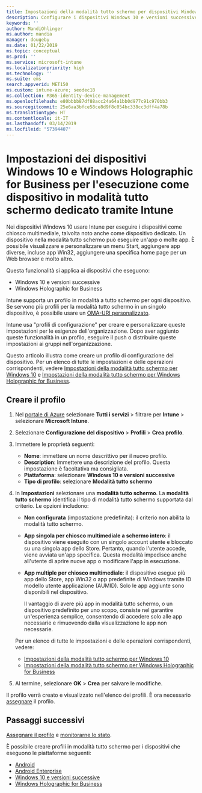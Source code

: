```yaml
---
title: Impostazioni della modalità tutto schermo per dispositivi Windows e Holographic in Microsoft Intune - Azure | Microsoft Docs
description: Configurare i dispositivi Windows 10 e versioni successive e Windows Holographic for Business per l'esecuzione di una o più app in modalità tutto schermo, personalizzare il menu Start, aggiungere app, visualizzare la barra della applicazioni e configurare un Web browser in Microsoft Intune.
keywords: ''
author: MandiOhlinger
ms.author: mandia
manager: dougeby
ms.date: 01/22/2019
ms.topic: conceptual
ms.prod: ''
ms.service: microsoft-intune
ms.localizationpriority: high
ms.technology: ''
ms.suite: ems
search.appverid: MET150
ms.custom: intune-azure; seodec18
ms.collection: M365-identity-device-management
ms.openlocfilehash: e80bbbb87df88acc24a64a1bb0d977c91c970bb3
ms.sourcegitcommit: 25e6aa3bfce58ce8d9f8c054bc338cc3dff4a78b
ms.translationtype: HT
ms.contentlocale: it-IT
ms.lasthandoff: 03/14/2019
ms.locfileid: "57394407"
---
```

# <a name="windows-10-and-windows-holographic-for-business-device-settings-to-run-as-a-dedicated-kiosk-using-intune"></a>Impostazioni dei dispositivi Windows 10 e Windows Holographic for Business per l'esecuzione come dispositivo in modalità tutto schermo dedicato tramite Intune

Nei dispositivi Windows 10 usare Intune per eseguire i dispositivi come chiosco multimediale, talvolta noto anche come dispositivo dedicato. Un dispositivo nella modalità tutto schermo può eseguire un'app o molte app. È possibile visualizzare e personalizzare un menu Start, aggiungere app diverse, incluse app Win32, aggiungere una specifica home page per un Web browser e molto altro. 

Questa funzionalità si applica ai dispositivi che eseguono:

- Windows 10 e versioni successive
- Windows Holographic for Business

Intune supporta un profilo in modalità a tutto schermo per ogni dispositivo. Se servono più profili per la modalità tutto schermo in un singolo dispositivo, è possibile usare un [OMA-URI personalizzato](custom-settings-windows-10.md).

Intune usa "profili di configurazione" per creare e personalizzare queste impostazioni per le esigenze dell'organizzazione. Dopo aver aggiunto queste funzionalità in un profilo, eseguire il push o distribuire queste impostazioni ai gruppi nell'organizzazione.

Questo articolo illustra come creare un profilo di configurazione del dispositivo. Per un elenco di tutte le impostazioni e delle operazioni corrispondenti, vedere [Impostazioni della modalità tutto schermo per Windows 10](kiosk-settings-windows.md) e [Impostazioni della modalità tutto schermo per Windows Holographic for Business](kiosk-settings-holographic.md).

## <a name="create-the-profile"></a>Creare il profilo

1. Nel [portale di Azure](https://portal.azure.com) selezionare **Tutti i servizi** > filtrare per **Intune** > selezionare **Microsoft Intune**.
2. Selezionare **Configurazione del dispositivo** > **Profili** > **Crea profilo**.
3. Immettere le proprietà seguenti:

   - **Nome**: immettere un nome descrittivo per il nuovo profilo.
   - **Description**: Immettere una descrizione del profilo. Questa impostazione è facoltativa ma consigliata.
   - **Piattaforma**: selezionare **Windows 10 e versioni successive**
   - **Tipo di profilo**: selezionare **Modalità tutto schermo**

4. In **Impostazioni** selezionare una **modalità tutto schermo**. La **modalità tutto schermo** identifica il tipo di modalità tutto schermo supportata dal criterio. Le opzioni includono:

    - **Non configurata** (impostazione predefinita): il criterio non abilita la modalità tutto schermo.
    - **App singola per chiosco multimediale a schermo intero**: il dispositivo viene eseguito con un singolo account utente e bloccato su una singola app dello Store. Pertanto, quando l'utente accede, viene avviata un'app specifica. Questa modalità impedisce anche all'utente di aprire nuove app o modificare l'app in esecuzione.
    - **App multiple per chiosco multimediale**: il dispositivo esegue più app dello Store, app Win32 o app predefinite di Windows tramite ID modello utente applicazione (AUMID). Solo le app aggiunte sono disponibili nel dispositivo.

        Il vantaggio di avere più app in modalità tutto schermo, o un dispositivo predefinito per uno scopo, consiste nel garantire un'esperienza semplice, consentendo di accedere solo alle app necessarie e rimuovendo dalla visualizzazione le app non necessarie.

    Per un elenco di tutte le impostazioni e delle operazioni corrispondenti, vedere:
      - [Impostazioni della modalità tutto schermo per Windows 10](kiosk-settings-windows.md)
      - [Impostazioni della modalità tutto schermo per Windows Holographic for Business](kiosk-settings-holographic.md)

5. Al termine, selezionare **OK** > **Crea** per salvare le modifiche. 

Il profilo verrà creato e visualizzato nell'elenco dei profili. È ora necessario [assegnare](device-profile-assign.md) il profilo.

## <a name="next-steps"></a>Passaggi successivi

[Assegnare il profilo](device-profile-assign.md) e [monitorarne lo stato](device-profile-monitor.md).

È possibile creare profili in modalità tutto schermo per i dispositivi che eseguono le piattaforme seguenti:
- [Android](device-restrictions-android.md#kiosk)
- [Android Enterprise](device-restrictions-android-for-work.md#dedicated-device-settings)
- [Windows 10 e versioni successive](kiosk-settings-windows.md)
- [Windows Holographic for Business](kiosk-settings-holographic.md)
